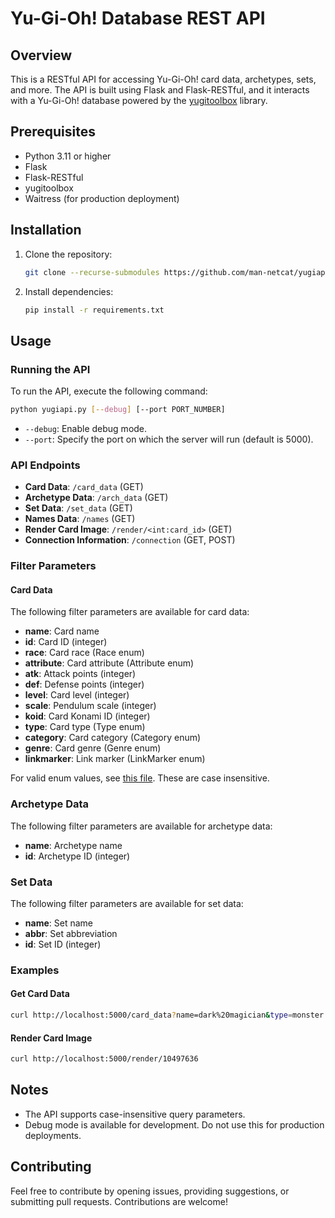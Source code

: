# Yu-Gi-Oh! Database REST API

## Overview

This is a RESTful API for accessing Yu-Gi-Oh! card data, archetypes, sets, and more. The API is built using Flask and Flask-RESTful, and it interacts with a Yu-Gi-Oh! database powered by the [yugitoolbox](https://github.com/man-netcat/yugitoolbox) library.

## Prerequisites

- Python 3.11 or higher
- Flask
- Flask-RESTful
- yugitoolbox
- Waitress (for production deployment)

## Installation

1. Clone the repository:

    ```bash
    git clone --recurse-submodules https://github.com/man-netcat/yugiapi.git
    ```

2. Install dependencies:

    ```bash
    pip install -r requirements.txt
    ```

## Usage

### Running the API

To run the API, execute the following command:

```bash
python yugiapi.py [--debug] [--port PORT_NUMBER]
```

- `--debug`: Enable debug mode.
- `--port`: Specify the port on which the server will run (default is 5000).

### API Endpoints

- **Card Data**: `/card_data` (GET)
- **Archetype Data**: `/arch_data` (GET)
- **Set Data**: `/set_data` (GET)
- **Names Data**: `/names` (GET)
- **Render Card Image**: `/render/<int:card_id>` (GET)
- **Connection Information**: `/connection` (GET, POST)

### Filter Parameters
#### Card Data
The following filter parameters are available for card data:

- **name**: Card name
- **id**: Card ID (integer)
- **race**: Card race (Race enum)
- **attribute**: Card attribute (Attribute enum)
- **atk**: Attack points (integer)
- **def**: Defense points (integer)
- **level**: Card level (integer)
- **scale**: Pendulum scale (integer)
- **koid**: Card Konami ID (integer)
- **type**: Card type (Type enum)
- **category**: Card category (Category enum)
- **genre**: Card genre (Genre enum)
- **linkmarker**: Link marker (LinkMarker enum)

For valid enum values, see [this file](https://github.com/man-netcat/yugitoolbox/blob/main/src/enums.py). These are case insensitive.

### Archetype Data
The following filter parameters are available for archetype data:

- **name**: Archetype name
- **id**: Archetype ID (integer)

### Set Data
The following filter parameters are available for set data:

- **name**: Set name
- **abbr**: Set abbreviation
- **id**: Set ID (integer)

### Examples

#### Get Card Data

```bash
curl http://localhost:5000/card_data?name=dark%20magician&type=monster
```

#### Render Card Image

```bash
curl http://localhost:5000/render/10497636
```

## Notes

- The API supports case-insensitive query parameters.
- Debug mode is available for development. Do not use this for production deployments.

## Contributing

Feel free to contribute by opening issues, providing suggestions, or submitting pull requests. Contributions are welcome!
